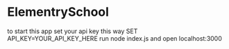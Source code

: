 # ElementrySchool
to start this app 
set your api key this way
SET API_KEY=YOUR_API_KEY_HERE
run node index.js
and open 
localhost:3000
